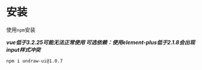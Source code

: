 # 安装

使用`npm`安装

***vue低于3.2.25可能无法正常使用  可选依赖：使用element-plus低于2.1.8会出现input样式冲突***
```sh
npm i undraw-ui@1.0.7
```